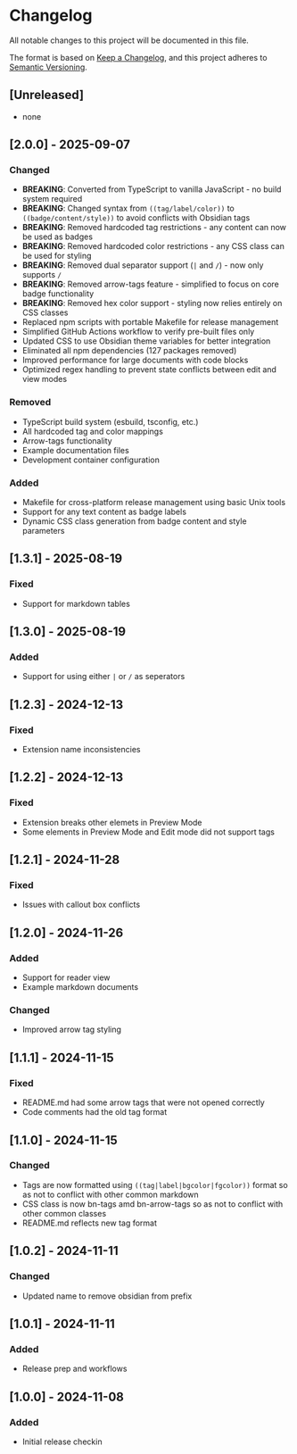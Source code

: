 # Changelog

All notable changes to this project will be documented in this file.

The format is based on [Keep a Changelog](https://keepachangelog.com/en/1.1.0/),
and this project adheres to [Semantic Versioning](https://semver.org/spec/v2.0.0.html).

## [Unreleased]

- none

## [2.0.0] - 2025-09-07

### Changed

- **BREAKING**: Converted from TypeScript to vanilla JavaScript - no build system required
- **BREAKING**: Changed syntax from `((tag/label/color))` to `((badge/content/style))` to avoid conflicts with Obsidian tags
- **BREAKING**: Removed hardcoded tag restrictions - any content can now be used as badges
- **BREAKING**: Removed hardcoded color restrictions - any CSS class can be used for styling
- **BREAKING**: Removed dual separator support (`|` and `/`) - now only supports `/`
- **BREAKING**: Removed arrow-tags feature - simplified to focus on core badge functionality
- **BREAKING**: Removed hex color support - styling now relies entirely on CSS classes
- Replaced npm scripts with portable Makefile for release management
- Simplified GitHub Actions workflow to verify pre-built files only
- Updated CSS to use Obsidian theme variables for better integration
- Eliminated all npm dependencies (127 packages removed)
- Improved performance for large documents with code blocks
- Optimized regex handling to prevent state conflicts between edit and view modes

### Removed

- TypeScript build system (esbuild, tsconfig, etc.)
- All hardcoded tag and color mappings
- Arrow-tags functionality  
- Example documentation files
- Development container configuration

### Added

- Makefile for cross-platform release management using basic Unix tools
- Support for any text content as badge labels
- Dynamic CSS class generation from badge content and style parameters

## [1.3.1] - 2025-08-19

### Fixed

- Support for markdown tables

## [1.3.0] - 2025-08-19

### Added

- Support for using either `|` or `/` as seperators

## [1.2.3] - 2024-12-13

### Fixed

- Extension name inconsistencies

## [1.2.2] - 2024-12-13

### Fixed

- Extension breaks other elemets in Preview Mode
- Some elements in Preview Mode and Edit mode did not support tags


## [1.2.1] - 2024-11-28

### Fixed

- Issues with callout box conflicts

## [1.2.0] - 2024-11-26

### Added

- Support for reader view
- Example markdown documents

### Changed

- Improved arrow tag styling

## [1.1.1] - 2024-11-15

### Fixed

- README.md had some arrow tags that were not opened correctly
- Code comments had the old tag format

## [1.1.0] - 2024-11-15

### Changed

- Tags are now formatted using `((tag|label|bgcolor|fgcolor))` format so as not to conflict with other common markdown
- CSS class is now bn-tags amd bn-arrow-tags so as not to conflict with other common classes
- README.md reflects new tag format

## [1.0.2] - 2024-11-11

### Changed

- Updated name to remove obsidian from prefix

## [1.0.1] - 2024-11-11

### Added

- Release prep and workflows

## [1.0.0] - 2024-11-08

### Added

- Initial release checkin
